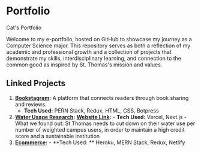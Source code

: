 # Portfolio
Cat's Portfolio

Welcome to my e-portfolio, hosted on GitHub to showcase my journey as a Computer Science major. This repository serves as both a reflection of my academic and professional growth and a collection of projects that demonstrate my skills, interdisciplinary learning, and connection to the common good as inspired by St. Thomas's mission and values.  

## Linked Projects
1. **[Bookstagram](https://github.com/huyn3195/Booknotes):**
    A platform that connects readers through book sharing and reviews.  
   - **Tech Used:** PERN Stack, Redux, HTML, CSS, Botpress
2. **[Water Usage Research](https://github.com/huyn3195/research-water):**
       **[Website Link](https://projectdasc.vercel.app/):**
       - **Tech Used:** Vercel, Next.js
       - What we found out: St Thomas needs to cut down on their water use per number of weighted campus users, in order to maintain a high credit score and a sustainable institution
3. **[Ecommerce](https://github.com/huyn3195/Ecommerce):**
       - **Tech Used: ** Heroku, MERN Stack, Redux, Netlify
   
   

